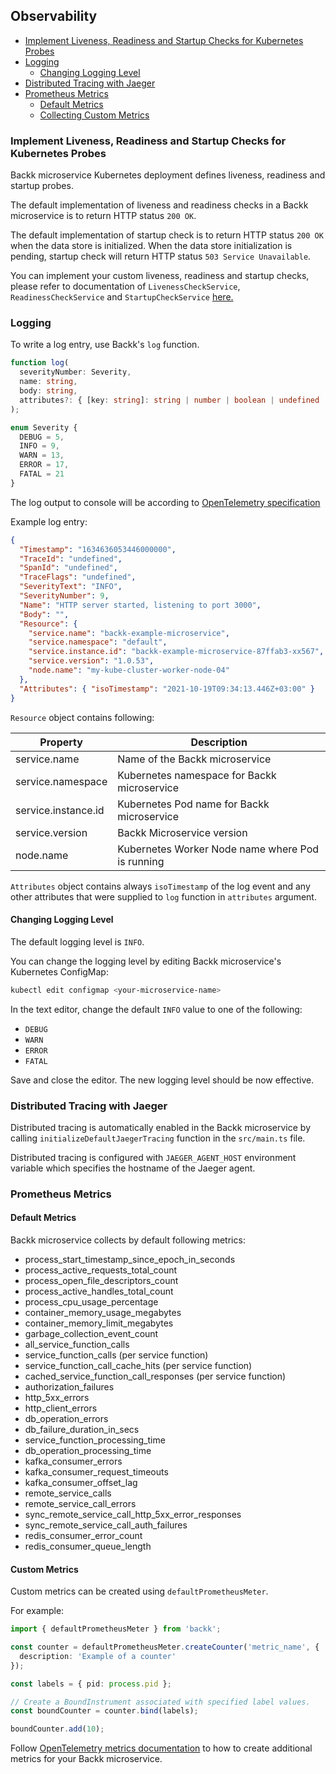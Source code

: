 ## Observability

- [Implement Liveness, Readiness and Startup Checks for Kubernetes Probes](#probes)
- [Logging](#logging)
  - [Changing Logging Level](#changelogginglevel)
- [Distributed Tracing with Jaeger](#distributedtracing)
- [Prometheus Metrics](#metrics)
  - [Default Metrics](#defaultmetrics)
  - [Collecting Custom Metrics](#custommetrics)

### <a name="probes"></a> Implement Liveness, Readiness and Startup Checks for Kubernetes Probes

Backk microservice Kubernetes deployment defines liveness, readiness and startup probes.

The default implementation of liveness and readiness checks in a Backk microservice is to return HTTP status
`200 OK`.

The default implementation of startup check is to return HTTP status `200 OK` when the data store is initialized.
When the data store initialization is pending, startup check will return HTTP status `503 Service Unavailable`.

You can implement your custom liveness, readiness and startup checks, please refer to documentation
of `LivenessCheckService`, `ReadinessCheckService` and `StartupCheckService` [here.](../api/BASE_SERVICES.MD)

### <a name="logging"></a> Logging

To write a log entry, use Backk's `log` function.

```ts
function log(
  severityNumber: Severity,
  name: string,
  body: string,
  attributes?: { [key: string]: string | number | boolean | undefined | object[] }
);

enum Severity {
  DEBUG = 5,
  INFO = 9,
  WARN = 13,
  ERROR = 17,
  FATAL = 21
}
```

The log output to console will be according to [OpenTelemetry specification](https://github.com/open-telemetry/opentelemetry-specification/blob/main/specification/logs/data-model.md)

Example log entry:

```json
{
  "Timestamp": "1634636053446000000",
  "TraceId": "undefined",
  "SpanId": "undefined",
  "TraceFlags": "undefined",
  "SeverityText": "INFO",
  "SeverityNumber": 9,
  "Name": "HTTP server started, listening to port 3000",
  "Body": "",
  "Resource": {
    "service.name": "backk-example-microservice",
    "service.namespace": "default",
    "service.instance.id": "backk-example-microservice-87ffab3-xx567",
    "service.version": "1.0.53",
    "node.name": "my-kube-cluster-worker-node-04"
  },
  "Attributes": { "isoTimestamp": "2021-10-19T09:34:13.446Z+03:00" }
}
```

`Resource` object contains following:

| Property            | Description                                      |
| ------------------- | ------------------------------------------------ |
| service.name        | Name of the Backk microservice                   |
| service.namespace   | Kubernetes namespace for Backk microservice      |
| service.instance.id | Kubernetes Pod name for Backk microservice       |
| service.version     | Backk Microservice version                       |
| node.name           | Kubernetes Worker Node name where Pod is running |

`Attributes` object contains always `isoTimestamp` of the log event and any other attributes that were supplied
to `log` function in `attributes` argument.

#### <a name="changelogginglevel"></a> Changing Logging Level
The default logging level is `INFO`.

You can change the logging level by editing Backk microservice's Kubernetes ConfigMap:
```bash
kubectl edit configmap <your-microservice-name>
```

In the text editor, change the default `INFO` value to one of the following:
- `DEBUG`
- `WARN`
- `ERROR`
- `FATAL`

Save and close the editor. The new logging level should be now effective.

### <a name="distributedtracing"></a> Distributed Tracing with Jaeger

Distributed tracing is automatically enabled in the Backk microservice by calling
`initializeDefaultJaegerTracing` function in the `src/main.ts` file.

Distributed tracing is configured with `JAEGER_AGENT_HOST` environment variable which
specifies the hostname of the Jaeger agent.

### <a name="metrics"></a> Prometheus Metrics

#### <a name="defaultmetrics"></a> Default Metrics

Backk microservice collects by default following metrics:
- process_start_timestamp_since_epoch_in_seconds
- process_active_requests_total_count
- process_open_file_descriptors_count
- process_active_handles_total_count
- process_cpu_usage_percentage
- container_memory_usage_megabytes
- container_memory_limit_megabytes
- garbage_collection_event_count
- all_service_function_calls
- service_function_calls (per service function)
- service_function_call_cache_hits (per service function)
- cached_service_function_call_responses (per service function)
- authorization_failures
- http_5xx_errors
- http_client_errors
- db_operation_errors
- db_failure_duration_in_secs
- service_function_processing_time
- db_operation_processing_time
- kafka_consumer_errors
- kafka_consumer_request_timeouts
- kafka_consumer_offset_lag
- remote_service_calls
- remote_service_call_errors
- sync_remote_service_call_http_5xx_error_responses
- sync_remote_service_call_auth_failures
- redis_consumer_error_count
- redis_consumer_queue_length

#### <a name="custommetrics"></a> Custom Metrics

Custom metrics can be created using `defaultPrometheusMeter`.

For example:

```ts
import { defaultPrometheusMeter } from 'backk';

const counter = defaultPrometheusMeter.createCounter('metric_name', {
  description: 'Example of a counter'
});

const labels = { pid: process.pid };

// Create a BoundInstrument associated with specified label values.
const boundCounter = counter.bind(labels);

boundCounter.add(10);
```

Follow [OpenTelemetry metrics documentation](https://www.npmjs.com/package/@opentelemetry/metrics) to how
to create additional metrics for your Backk microservice.
